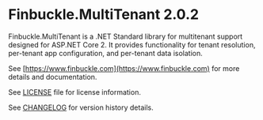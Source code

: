 # Finbuckle.MultiTenant 2.0.2

Finbuckle.MultiTenant is a .NET Standard library for multitenant support designed for ASP.NET Core 2. It provides functionality for tenant resolution, per-tenant app configuration, and per-tenant data isolation.

See [https://www.finbuckle.com](https://www.finbuckle.com) for more details and documentation.  

See [LICENSE](LICENSE) file for license information.

See [CHANGELOG](CHANGLOG.md) for version history details.
